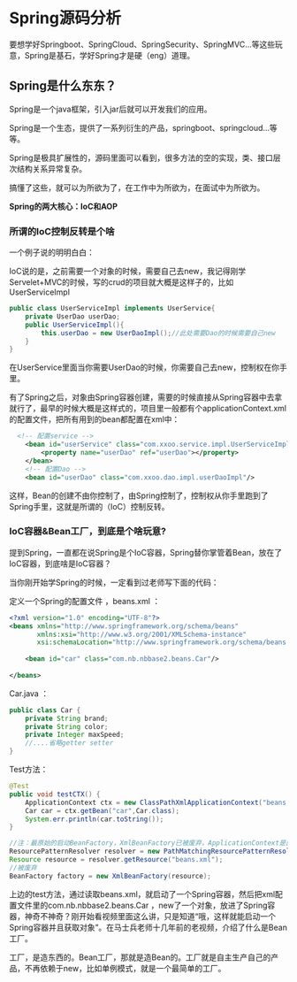 #	Spring源码分析

要想学好Springboot、SpringCloud、SpringSecurity、SpringMVC...等这些玩意，Spring是基石，学好Spring才是硬（eng）道理。

##	Spring是什么东东？

Spring是一个java框架，引入jar后就可以开发我们的应用。

Spring是一个生态，提供了一系列衍生的产品，springboot、springcloud...等等。

Spring是极具扩展性的，源码里面可以看到，很多方法的空的实现，类、接口层次结构关系异常复杂。

搞懂了这些，就可以为所欲为了，在工作中为所欲为，在面试中为所欲为。

**Spring的两大核心：IoC和AOP**

### 所谓的IoC控制反转是个啥

一个例子说的明明白白：

IoC说的是，之前需要一个对象的时候，需要自己去new，我记得刚学Servelet+MVC的时候，写的crud的项目就大概是这样子的，比如UserServiceImpl

```java
public class UserServiceImpl implements UserService{
    private UserDao userDao;
    public UserServiceImpl(){
        this.userDao = new UserDaoImpl();//此处需要Dao的时候需要自己new
    }
}
```

在UserService里面当你需要UserDao的时候，你需要自己去new，控制权在你手里。

有了Spring之后，对象由Spring容器创建，需要的时候直接从Spring容器中去拿就行了，最早的时候大概是这样式的，项目里一般都有个applicationContext.xml的配置文件，把所有用到的bean都配置在xml中：

```xml
  <!-- 配置service -->
    <bean id="userService" class="com.xxoo.service.impl.UserServiceImpl">
        <property name="userDao" ref="userDao"></property>
    </bean>
    <!-- 配置Dao -->
    <bean id="userDao" class="com.xxoo.dao.impl.userDaoImpl"/>
```

这样，Bean的创建不由你控制了，由Spring控制了，控制权从你手里跑到了Spring手里，这就是所谓的（IoC）控制反转。

### 	IoC容器&Bean工厂，到底是个啥玩意?

提到Spring，一直都在说Spring是个IoC容器，Spring替你掌管着Bean，放在了IoC容器，到底啥是IoC容器？

当你刚开始学Spring的时候，一定看到过老师写下面的代码：

定义一个Spring的配置文件 ，beans.xml ：

```xml
<?xml version="1.0" encoding="UTF-8"?>
<beans xmlns="http://www.springframework.org/schema/beans"
       xmlns:xsi="http://www.w3.org/2001/XMLSchema-instance"
       xsi:schemaLocation="http://www.springframework.org/schema/beans http://www.springframework.org/schema/beans/spring-beans.xsd">
    
    <bean id="car" class="com.nb.nbbase2.beans.Car"/>
    
</beans>
```

Car.java ：

```java
public class Car {
    private String brand;
    private String color;
    private Integer maxSpeed;
	//....省略getter setter
}
```

Test方法：

```java
@Test
public void testCTX() {
    ApplicationContext ctx = new ClassPathXmlApplicationContext("beans.xml");
    Car car = ctx.getBean("car",Car.class);
    System.err.println(car.toString());
}

//注：最原始的启动BeanFactory，XmlBeanFactory已被废弃，ApplicationContext是面向程序员的，BeanFactory是面向Spring本身的，能用ApplicationContext的地方就不要用BeanFactory（一般我们也不用）
ResourcePatternResolver resolver = new PathMatchingResourcePatternResolver();
Resource resource = resolver.getResource("beans.xml");
//被废弃
BeanFactory factory = new XmlBeanFactory(resource);
```

上边的test方法，通过读取beans.xml，就启动了一个Spring容器，然后把xml配置文件里的com.nb.nbbase2.beans.Car ，new了一个对象，放进了Spring容器，神奇不神奇？刚开始看视频里面这么讲，只是知道“哦，这样就能启动一个Spring容器并且获取对象”。在马士兵老师十几年前的老视频，介绍了什么是Bean工厂。

工厂，是造东西的。Bean工厂，那就是造Bean的。工厂就是自主生产自己的产品，不再依赖于new，比如单例模式，就是一个最简单的工厂。































